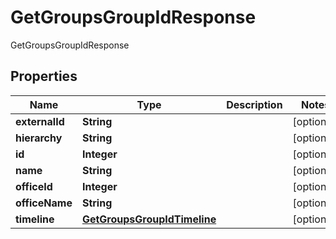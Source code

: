 

# GetGroupsGroupIdResponse

GetGroupsGroupIdResponse

## Properties

| Name | Type | Description | Notes |
|------------ | ------------- | ------------- | -------------|
|**externalId** | **String** |  |  [optional] |
|**hierarchy** | **String** |  |  [optional] |
|**id** | **Integer** |  |  [optional] |
|**name** | **String** |  |  [optional] |
|**officeId** | **Integer** |  |  [optional] |
|**officeName** | **String** |  |  [optional] |
|**timeline** | [**GetGroupsGroupIdTimeline**](GetGroupsGroupIdTimeline.md) |  |  [optional] |



